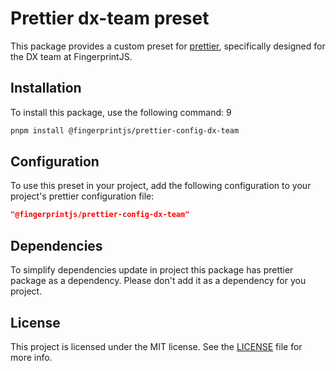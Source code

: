 # Prettier dx-team preset

This package provides a custom preset
for [prettier](https://github.com/prettier/prettier), specifically designed
for the DX team at FingerprintJS.

## Installation

To install this package, use the following command:
9

```bash
pnpm install @fingerprintjs/prettier-config-dx-team
```

## Configuration

To use this preset in your project, add the following configuration to your project's prettier configuration file:

```json
"@fingerprintjs/prettier-config-dx-team"
```

## Dependencies

To simplify dependencies update in project this package has prettier package as a dependency.
Please don't add it as a dependency for you project.

## License

This project is licensed under the MIT license. See
the [LICENSE](https://github.com/fingerprintjs/dx-team-toolkit/blob/main/LICENSE) file for more info.
